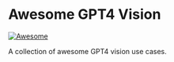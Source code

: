 # Awesome GPT4 Vision

[![Awesome](https://awesome.re/badge.svg)](https://awesome.re)

A collection of awesome GPT4 vision use cases.
